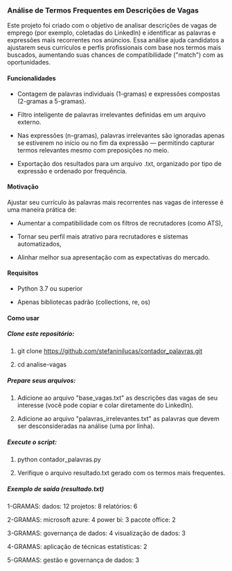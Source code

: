 ### Análise de Termos Frequentes em Descrições de Vagas

 Este projeto foi criado com o objetivo de analisar descrições de vagas de emprego (por exemplo, coletadas do LinkedIn) e identificar as palavras e expressões mais recorrentes nos anúncios. Essa análise ajuda candidatos a ajustarem seus currículos e perfis profissionais com base nos termos mais buscados, aumentando suas chances de compatibilidade ("match") com as oportunidades.


 #### Funcionalidades

- Contagem de palavras individuais (1-gramas) e expressões compostas (2-gramas a 5-gramas).

- Filtro inteligente de palavras irrelevantes definidas em um arquivo externo.

- Nas expressões (n-gramas), palavras irrelevantes são ignoradas apenas se estiverem no início ou no fim da expressão — permitindo capturar termos relevantes mesmo com preposições no meio.

- Exportação dos resultados para um arquivo .txt, organizado por tipo de expressão e ordenado por frequência.


#### Motivação

Ajustar seu currículo às palavras mais recorrentes nas vagas de interesse é uma maneira prática de:

- Aumentar a compatibilidade com os filtros de recrutadores (como ATS),

- Tornar seu perfil mais atrativo para recrutadores e sistemas automatizados,

- Alinhar melhor sua apresentação com as expectativas do mercado.


#### Requisitos

- Python 3.7 ou superior

- Apenas bibliotecas padrão (collections, re, os)


#### Como usar

##### Clone este repositório:

1. git clone https://github.com/stefaninilucas/contador_palavras.git

1. cd analise-vagas

##### Prepare seus arquivos:

1. Adicione ao arquivo "base_vagas.txt" as descrições das vagas de seu interesse (você pode copiar e colar diretamente do LinkedIn).

1. Adicione ao arquivo "palavras_irrelevantes.txt" as palavras que devem ser desconsideradas na análise (uma por linha).

##### Execute o script:

1. python contador_palavras.py

1. Verifique o arquivo resultado.txt gerado com os termos mais frequentes.

##### Exemplo de saída (resultado.txt)

1-GRAMAS:
dados: 12
projetos: 8
relatórios: 6

2-GRAMAS:
microsoft azure: 4
power bi: 3
pacote office: 2

3-GRAMAS:
governança de dados: 4
visualização de dados: 3

4-GRAMAS:
aplicação de técnicas estatísticas: 2

5-GRAMAS:
gestão e governança de dados: 3



